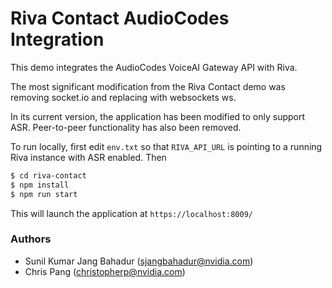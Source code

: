 # Riva Contact AudioCodes Integration

This demo integrates the AudioCodes VoiceAI Gateway API with Riva. 

The most significant modification from the Riva Contact demo was removing socket.io and replacing with websockets ws.

In its current version, the application has been modified to only support ASR. Peer-to-peer functionality has also been removed.

To run locally, first edit `env.txt` so that `RIVA_API_URL` is pointing to a running Riva instance with ASR enabled. Then

```bash
$ cd riva-contact
$ npm install
$ npm run start
```

This will launch the application at `https://localhost:8009/`

### Authors
- Sunil Kumar Jang Bahadur (sjangbahadur@nvidia.com) 
- Chris Pang (christopherp@nvidia.com)


